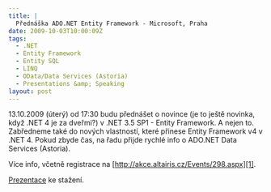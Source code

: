 ```yaml
---
title: |
  Přednáška ADO.NET Entity Framework - Microsoft, Praha
date: 2009-10-03T10:00:09Z
tags:
  - .NET
  - Entity Framework
  - Entity SQL
  - LINQ
  - OData/Data Services (Astoria)
  - Presentations &amp; Speaking
layout: post
---
```

13.10.2009 (úterý) od 17:30 budu přednášet o novince (je to ještě novinka, když .NET 4 je za dveřmi?) v .NET 3.5 SP1 - Entity Framework. A nejen to. Zabředneme také do nových vlastností, které přinese Entity Framework v4 v .NET 4. Pokud zbyde čas, na řadu přijde rychlé info o ADO.NET Data Services (Astoria).

Více info, včetně registrace na [http://akce.altairis.cz/Events/298.aspx][1].

[Prezentace][2] ke stažení.

[1]: http://akce.altairis.cz/Events/298.aspx
[2]: http://cid-bdb67deba4c656e5.skydrive.live.com/self.aspx/Veřejné/13102009%20-%20Entity%20Framework/ef.pdf